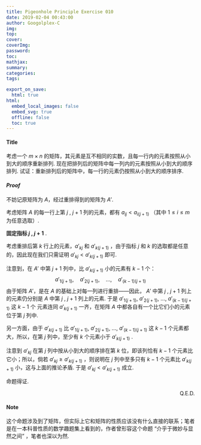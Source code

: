 ```yaml
---
title: Pigeonhole Principle Exercise 010
date: 2019-02-04 00:43:00
author: Googolplex-C
img: 
top: 
cover: 
coverImg: 
password: 
toc: 
mathjax: 
summary: 
categories: 
tags:

export_on_save:
  html: true
html:
  embed_local_images: false
  embed_svg: true
  offline: false
  toc: true
---
```


#### Title

考虑一个 $m \times n$ 的矩阵，其元素是互不相同的实数，且每一行内的元素按照从小到大的顺序重新排列. 现在把排列后的矩阵中每一列内的元素按照从小到大的顺序排列. 试证：重新排列后的矩阵中，每一行的元素仍按照从小到大的顺序排序.

<!-- more -->

#### *Proof*

不妨记原矩阵为 $A$，经过重排得到的矩阵为 $A'$.

考虑矩阵 $A$ 的每一行上第 $j$ , $j+1$ 列的元素，都有 $a_{ij} < a_{i(j+1)}$ （其中 $1 \leq i \leq m$ 为任意选取）.

**固定指标 $j$ , $j+1$** . 

考虑重排后第 $k$ 行上的元素，$a'_{kj}$ 和 $a'_{k(j+1)}$ ，由于指标 $j$ 和 $k$ 的选取都是任意的，因此现在我们只需证明 $a'_{kj} < a'_{k(j+1)}$ 即可. 

注意到，在 $A'$ 中第 $j+1$ 列中，比 $a'_{k(j+1)}$ 小的元素有 $k-1$ 个：
$$
a'_{1(j+1)},\quad a'_{2(j+1)},\quad \dots ,\quad a'_{(k-1)(j+1)}
$$
由于矩阵 $A'$，是在 $A$ 的基础上对每一列进行重排——因此， $A'$ 中第 $j$ , $j+1$ 列上的元素仍分别是 $A$ 中第 $j$ , $j+1$ 列上的元素. 于是 $a'_{1(j+1)},\  a'_{2(j+1)},\  \dots ,\  a'_{(k-1)(j+1)}$ 这 $k-1$ 个 元素连同 $a'_{k(j+1)}$ 一齐，在矩阵 $A$ 中都各自有一个比它们小的元素位于第 $j$ 列中. 

另一方面，由于 $a'_{k(j+1)}$ 比 $a'_{1(j+1)},\  a'_{2(j+1)},\  \dots ,\  a'_{(k-1)(j+1)}$ 这 $k-1$ 个元素都大，所以，在第 $j$ 列中，至少有 $k$ 个元素小于 $a'_{k(j+1)}$ .

注意到 $a'_{kj}$ 在第 $j$ 列中按从小到大的顺序排在第 $k$ 位，即该列恰有 $k-1$ 个元素比它小；所以，倘若 $a'_{kj} \geq a'_{k(j+1)}$ ，则说明在 $j$ 列中至多只有 $k-1$ 个元素比 $a'_{k(j+1)}$ 小，这与上面的推论矛盾. 于是 $a'_{kj} < a'_{k(j+1)}$ 成立. 

命题得证. 

<p align="right">Q.E.D.</p>

#### Note

这个命题涉及到了矩阵，但实际上它和矩阵的性质应该没有什么直接的联系；笔者是在一本科普性质的数学趣题集上看到的，作者曾形容这个命题 “介乎于微妙与显然之间” ，笔者也深以为然. 